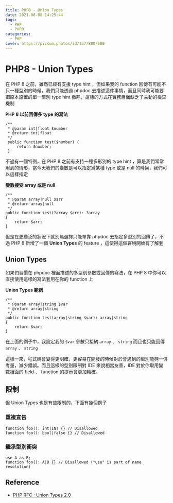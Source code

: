 ```yaml
---
title: PHP8 - Union Types
date: 2021-08-08 14:25:44
tags:
  - PHP
  - PHP8
categories:
  - PHP
cover: https://picsum.photos/id/137/800/600
---
```


# PHP8 - Union Types

在 PHP 8 之前，雖然已經有支援 type hint ，但如果我的 function 回傳有可能不只一種型別的時候，我們只能透過 phpdoc 去描述這件事情，而且同時我可能要把原本設置的單一型別 type hint 撤除，這樣的方式在實務層面缺乏了主動的檢查機制

**PHP 8 以前回傳多 type 的寫法**
```php=
/**
 * @param int|float $number
 * @return int|float
 */
 public function test($number) {
     return $number;
 }
```

不過有一個特例，在 PHP 8 之前有支持一種多形別的 type hint ，算是我們常常用到的情形，當今天我們的變數是可以指定爲某種 type 或是 null 的時候，我們可以這樣指定

**變數接受 array 或是 null**
```php=
/**
 * @param array|null $arr
 * @return array|null
 */
public function test(?array $arr): ?array
{
    return $arr;
}
```

但是在更廣泛的狀況下就別無選擇只能單靠 phpdoc 去指定多型別的回傳了，不過 PHP 8 新增了一個 **Union Types** 的 feature ，這使得這個窘境開始有了解套

## Union Types

如果們習慣在 phpdoc 裡面描述的多型別參數或回傳的寫法，在 PHP 8 中你可以直接使用這樣的寫法套用在你的 function 上

**Union Types 範例**
```php=
/**
 * @param array|string $var
 * @return array|string
 */
public function test(array|string $var): array|string
{
    return $var;
}
```

在上面的例子中，我設定我的 ```$var``` 參數只接納 ```array``` 、 ```string``` 而且也只能回傳 ```array``` 、 ```string``` 

這樣一來，程式碼會變得更明確，更容易在開發的時候對於會遇到的型別能夠一併考量，減少錯誤。而且這樣的型別限制對 IDE 來說相當友善，IDE 對於你取用變數裡面的 field 、 function 的提示會更加精確。

## 限制

但 Union Types 也是有些限制的，下面有幾個例子

### 重複宣告

```php=
function foo(): int|INT {} // Disallowed
function foo(): bool|false {} // Disallowed
 ```
 
 ### 繼承型別衝突
 
```php=
use A as B;
function foo(): A|B {} // Disallowed ("use" is part of name resolution)
```

## Reference

- [PHP RFC : Union Types 2.0](https://wiki.php.net/rfc/union_types_v2)

